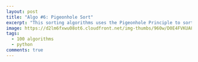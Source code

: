 ```yaml
---
layout: post
title: "Algo #6: Pigeonhole Sort"
excerpt: "This sorting algorithms uses the Pigeonhole Principle to sort items. It's performance on input size and the input range. Hence, not a good choice."
image: https://d2lm6fxwu08ot6.cloudfront.net/img-thumbs/960w/D0E4FVKUA8.jpg
tags: 
  - 100 algorithms
  - python
comments: true
---
```


